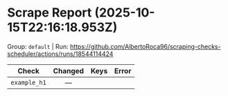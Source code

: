 # Scrape Report (2025-10-15T22:16:18.953Z)

Group: `default`  |  Run: https://github.com/AlbertoRoca96/scraping-checks-scheduler/actions/runs/18544114424

| Check | Changed | Keys | Error |
|---|:---:|:--|:--|
| `example_h1` | — |  |  |
